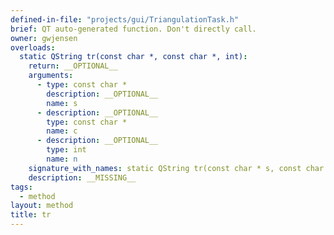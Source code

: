 ```yaml
---
defined-in-file: "projects/gui/TriangulationTask.h"
brief: QT auto-generated function. Don't directly call.
owner: gwjensen
overloads:
  static QString tr(const char *, const char *, int):
    return: __OPTIONAL__
    arguments:
      - type: const char *
        description: __OPTIONAL__
        name: s
      - description: __OPTIONAL__
        type: const char *
        name: c
      - description: __OPTIONAL__
        type: int
        name: n
    signature_with_names: static QString tr(const char * s, const char * c, int n)
    description: __MISSING__
tags:
  - method
layout: method
title: tr
---
```

